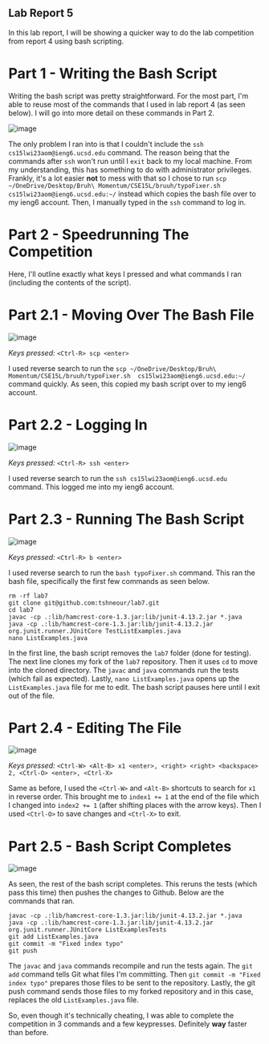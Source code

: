 ## Lab Report 5

In this lab report, I will be showing a quicker way to do the lab competition from report 4 using bash scripting.

# Part 1 - Writing the Bash Script

Writing the bash script was pretty straightforward. For the most part, I'm able to reuse most of the commands that I used in lab report 4 (as seen below).
I will go into more detail on these commands in Part 2.

![image](https://user-images.githubusercontent.com/122496719/224612337-8d4f51fa-d9c1-4251-8b71-26290386d239.png)

The only problem I ran into is that I couldn't include the `ssh cs15lwi23aom@ieng6.ucsd.edu` command. The reason being that the commands after `ssh` won't run until 
I `exit` back to my local machine. From my understanding, this has something to do with administrator privileges. Frankly, it's a lot easier **not** to mess with 
that so I chose to run `scp ~/OneDrive/Desktop/Bruh\ Momentum/CSE15L/bruuh/typoFixer.sh  cs15lwi23aom@ieng6.ucsd.edu:~/` instead which copies the bash file over to 
my ieng6 account. Then, I manually typed in the `ssh` command to log in.

# Part 2 - Speedrunning The Competition

Here, I'll outline exactly what keys I pressed and what commands I ran (including the contents of the script).

# Part 2.1 - Moving Over The Bash File

![image](https://user-images.githubusercontent.com/122496719/224612391-7b6f4616-4ecf-4ba8-b6b2-0653be25a8ee.png)

*Keys pressed:* `<Ctrl-R> scp <enter>`
  
I used reverse search to run the `scp ~/OneDrive/Desktop/Bruh\ Momentum/CSE15L/bruuh/typoFixer.sh  cs15lwi23aom@ieng6.ucsd.edu:~/` command quickly. As seen, this 
copied my bash script over to my ieng6 account. 
  
# Part 2.2 - Logging In

![image](https://user-images.githubusercontent.com/122496719/224612421-c570a152-187e-4481-8159-b9ddece9be9c.png)
  
*Keys pressed:* `<Ctrl-R> ssh <enter>`
  
I used reverse search to run the `ssh cs15lwi23aom@ieng6.ucsd.edu` command. This logged me into my ieng6 account.
  
# Part 2.3 - Running The Bash Script
  
![image](https://user-images.githubusercontent.com/122496719/224612675-b145a352-13a8-403e-9a5d-21daf6e723f7.png)

*Keys pressed:* `<Ctrl-R> b <enter>`
  
I used reverse search to run the `bash typoFixer.sh` command. This ran the bash file, specifically the first few commands as seen below.

```
rm -rf lab7
git clone git@github.com:tshneour/lab7.git
cd lab7
javac -cp .:lib/hamcrest-core-1.3.jar:lib/junit-4.13.2.jar *.java
java -cp .:lib/hamcrest-core-1.3.jar:lib/junit-4.13.2.jar org.junit.runner.JUnitCore TestListExamples.java
nano ListExamples.java
```

In the first line, the bash script removes the `lab7` folder (done for testing). The next line clones my fork of the `lab7` repository. Then it uses `cd` to move 
into the cloned directory. The `javac` and `java` commands run the tests (which fail as expected). Lastly, `nano ListExamples.java` opens up the `ListExamples.java` 
file for me to edit. The bash script pauses here until I exit out of the file.

# Part 2.4 - Editing The File

![image](https://user-images.githubusercontent.com/122496719/224611920-6aad2c47-1bd4-44d8-a52f-c8415c9e8178.png)

*Keys pressed:* `<Ctrl-W> <Alt-B> x1 <enter>, <right> <right> <backspace> 2, <Ctrl-O> <enter>, <Ctrl-X>`

Same as before, I used the `<Ctrl-W>` and `<Alt-B>` shortcuts to search for `x1` in reverse order. This brought me to `index1 += 1` at the end of the file which I 
changed into `index2 += 1` (after shifting places with the arrow keys). Then I used `<Ctrl-O>` to save changes and `<Ctrl-X>` to exit.

# Part 2.5 - Bash Script Completes

![image](https://user-images.githubusercontent.com/122496719/224613128-ac2b50b6-4fe2-4245-bdc7-5b39b5c15818.png)

As seen, the rest of the bash script completes. This reruns the tests (which pass this time) then pushes the changes to Github. Below are the commands that ran.

```
javac -cp .:lib/hamcrest-core-1.3.jar:lib/junit-4.13.2.jar *.java
java -cp .:lib/hamcrest-core-1.3.jar:lib/junit-4.13.2.jar org.junit.runner.JUnitCore ListExamplesTests
git add ListExamples.java
git commit -m "Fixed index typo"
git push
```

The `javac` and `java` commands recompile and run the tests again. The `git add` command tells Git what files I'm committing. Then `git commit -m "Fixed index
typo"` prepares those files to be sent to the repository. Lastly, the git push command sends those files to my forked repository and in this case, replaces
the old `ListExamples.java` file.

So, even though it's technically cheating, I was able to complete the competition in 3 commands and a few keypresses. Definitely **way** faster than before.

